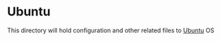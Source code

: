 # Ubuntu
This directory will hold configuration and other related files to [Ubuntu](https://www.ubuntu.com) OS
